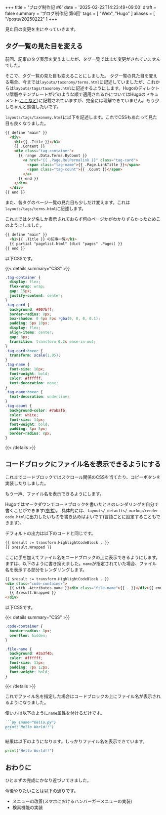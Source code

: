 +++
title = 'ブログ制作記 #6'
date = '2025-02-22T14:23:49+09:00'
draft = false
summary = 'ブログ制作記 第6回'
tags = [ "Web", "Hugo" ]
aliases = [ "/posts/20250222" ]
+++

見た目の変更を主にやっていきます。

## タグ一覧の見た目を変える

前回、記事のタグ表示を変えましたが、タグ一覧ではまだ変更がされていませんでした。

そこで、タグ一覧の見た目も変えることにしました。
タグ一覧の見た目を変える場合、今までは`layouts/taxonomy/terms.html`に記述していましたが、これからは`layouts/tags/taxonomy.html`に記述するようにします。Hugoのディレクトリ階層やテンプレートがどのような順で適用されるかについてはHugoのドキュメント([ここなど](https://gohugo.io/templates/types/))に記載されていますが、完全には理解できていません。もう少しちゃんと勉強したいです。

`layouts/tags/taxonomy.html`に以下を記述します。これでCSSもあたって見た目も良くなりました。

```html {name="layouts/tags/taxonomy.html"}
{{ define "main" }}
  <div>
    <h1>{{ .Title }}</h1>
    {{ .Content }}
    <div class="tag-container">
      {{ range .Data.Terms.ByCount }}
        <a href="{{ .Page.RelPermalink }}" class="tag-card">
          <span class="tag-name">{{ .Page.LinkTitle }}</span>
          <span class="tag-count">{{ .Count }}</span>
        </a>
      {{ end }}
    </div>
  </div>
{{ end }}
```

また、各タグのページ一覧の見た目も少しだけ変えます。これは`layouts/tags/terms.html`に記述します。

これまではタグ名しか表示されておらず何のページかがわかりずらかったためこのようにしました。

```html {name="layouts/tags/terms.html"}
{{ define "main" }}
  <h1>{{ .Title }} の記事一覧</h1>
  {{ partial "pagelist.html" (dict "pages" .Pages) }}
{{ end }}
```

以下CSSです。

{{< details summary="CSS" >}}
```css
.tag-container {
  display: flex;
  flex-wrap: wrap;
  gap: 15px;
  justify-content: center;
}
.tag-card {
  background: #007bff;
  border-radius: 8px;
  box-shadow: 0 4px 8px rgba(0, 0, 0, 0.1);
  padding: 5px 10px;
  display: flex;
  align-items: center;
  gap: 8px;
  transition: transform 0.2s ease-in-out;
}
.tag-card:hover {
  transform: scale(1.05);
}
.tag-name {
  font-size: 16px;
  font-weight: bold;
  color: #ffffff;
  text-decoration: none;
}
.tag-name:hover {
  text-decoration: underline;
}
.tag-count {
  background-color: #7abafb;
  color: white;
  font-size: 14px;
  font-weight: bold;
  padding: 3px 5px;
  border-radius: 8px;
}
```
{{< /details >}}

## コードブロックにファイル名を表示できるようにする
これまでコードブロックではスクロール関係のCSSを当てたり、コピーボタンを実装したりしました。

もう一声、ファイル名を表示できるようにします。

Hugoではマークダウンでコードブロックを書いたときのレンダリングを自分で書くことができます([参考](https://gohugo.io/render-hooks/code-blocks/))。
具体的には、`layouts/_defaults/_markup/render-code.html`に出力したいものを書き込めばよいです(言語ごとに設定することもできます)。

デフォルトの出力は以下のコードと同じです。

```html {name="layouts/_defaults/_markup/render-code.html"}
{{ $result := transform.HighlightCodeBlock . }}
{{ $result.Wrapped }}
```

ここに手を加えてファイル名をコードブロックの上に表示できるようにします。まずは、以下のように書き換えました。`name`が指定されていた場合、ファイル名を表示する部分をレンダリングします。
```html {name="layouts/_defaults/_markup/render-code.html"}
{{ $result := transform.HighlightCodeBlock . }}
<div class="code-container">
  {{ with .Attributes.name }}<div class="file-name">{{ . }}</div>{{ end }}
  {{ $result.Wrapped }}
</div>
```

以下CSSです。

{{< details summary="CSS" >}}
```CSS
.code-container {
  border-radius: 8px;
  overflow: hidden;
}

.file-name {
  background: #3a3f4b;
  color: #ffffff;
  font-size: 13px;
  padding: 7px 12px;
  font-weight: bold;
}
```
{{< /details >}}

これでファイル名を指定した場合はコードブロックの上にファイル名が表示されるようになりました。

使い方は以下のように`name`属性を付けるだけです。
````md
```py {name="hello.py"}
print("Hello World!!")
```
````
結果は以下のようになります。しっかりファイル名を表示できています。

```py {name="hello.py"}
print("Hello World!!")
```

## おわりに
ひとまずの完成にかなり近づいてきました。

今後やりたいことは以下の通りです。

- メニューの改善(スマホにおけるハンバーガーメニューの実装)
- 検索機能の実装
